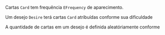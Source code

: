 Cartas `Card` tem frequência `EFrequency` de aparecimento.

Um desejo `Desire` terá cartas `Card` atribuídas conforme sua dificuldade

A quantidade de cartas em um desejo é definida aleatóriamente conforme 